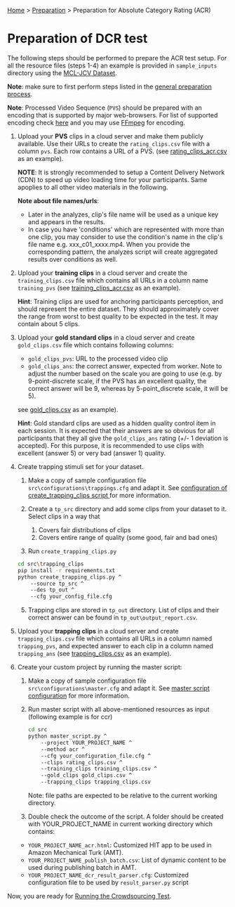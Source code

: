 [Home](../README.md) > [Preparation](preparation.md) > Preparation for Absolute Category Rating (ACR)

# Preparation of DCR test

The following steps should be performed to prepare the ACR test setup.
For all the resource files (steps 1-4) an example is provided in `sample_inputs` directory using 
the [MCL-JCV Dataset](http://mcl.usc.edu/mcl-jcv-dataset/).  

**Note**: make sure to first perform steps listed in the [general preparation process](preparation.md).

**Note**: Processed Video Sequence (`PVS`) should be prepared with an encoding that is supported by major web-browsers. 
For list of supported encoding check [here](https://developer.mozilla.org/en-US/docs/Web/Media/Formats/Video_codecs#codec_details) and you may use [FFmpeg](https://www.ffmpeg.org/) for encoding. 
  

1. Upload your **PVS** clips in a cloud server and make them publicly available.
 Use their URLs to create the `rating_clips.csv` file with a column `pvs`. Each row contains a URL of a PVS. (see [rating_clips_acr.csv](../sample_inputs/rating_clips_acr.csv) as an example).

    **NOTE**: It is strongly recommended to setup a Content Delivery Network (CDN) to speed up video loading time for your participants.
    Same apoplies to all other video materials in the following.
    
    **Note about file names/urls**:
    * Later in the analyzes, clip's file name will be used as a unique key and appears in the results.    
    * In case you have 'conditions' which are represented with more than one clip, you may consider to use the condition's 
        name in the clip's file name e.g. xxx_c01_xxxx.mp4. When you provide the corresponding pattern, the analyzes script 
        will create aggregated results over conditions as well.
          

1. Upload your **training clips** in a cloud server and create the `training_clips.csv` file which contains all URLs in a 
column name `training_pvs` (see [training_clips_acr.csv](../sample_inputs/training_clips_acr.csv) as an example).
    
    **Hint**: Training clips are used for anchoring participants perception, and should represent the entire dataset. 
    They should approximately cover the range from worst to best quality to be expected in the test. It may contain 
    about 5 clips. 
1. Upload your **gold standard clips** in a cloud server and create `gold_clips.csv` file which contains following columns:    
    - `gold_clips_pvs`: URL to the processed video clip   
    - `gold_clips_ans`: the correct answer, expected from worker. Note to adjust the number based on the scale you are
    going to use (e.g. by 9-point-discrete scale, if the PVS has an excellent quality, the correct answer will be 9, 
    whereas by 5-point_discrete scale, it will be 5).
    
    see [gold_clips.csv](../sample_inputs/gold_clips_acr.csv) as an example).
    
    **Hint**: Gold standard clips are used as a hidden quality control item in each session. It is expected that their 
    answers are so obvious for all participants that they all give the `gold_clips_ans` rating (+/- 1 deviation is 
    accepted). For this purpose, it is recommended to use clips with excellent (answer 5) or very bad (answer 1) quality.
        
1. Create trapping stimuli set for your dataset.

    1. Make a copy of sample configuration file `src\configurations\trappings.cfg` and adapt it. 
    See [configuration of create_trapping_clips script ](conf-trapping.md) for more information.
     
    2. Create a `tp_src` directory and add some clips from your dataset to it. Select clips in a way that
		1. Covers fair distributions of clips 
		1. Covers entire range of quality (some good, fair and bad ones)
    
    4. Run `create_trapping_clips.py`
    ``` bash
    cd src\trapping_clips
    pip install -r requirements.txt
    python create_trapping_clips.py ^
        --source tp_src ^
        --des tp_out ^
        --cfg your_config_file.cfg
    ```    
    5. Trapping clips are stored in `tp_out` directory. List of clips and their correct answer can 
    be found in `tp_out\output_report.csv`.
        
1. Upload your **trapping clips** in a cloud server and create `trapping_clips.csv` file which contains all URLs in 
a column named `trapping_pvs`, and expected answer to each clip in a 
column named `trapping_ans` (see [trapping_clips.csv](../sample_inputs/trapping_clips_acr.csv) as an example).

1. Create your custom project by running the master script: 

    1. Make a copy of sample configuration file `src\configurations\master.cfg` and adapt it. 
    See [master script configuration](conf_master.md) for more information.
    
    1. Run master script with all above-mentioned resources as input (following example is for ccr)
        
        ```bash
        cd src
        python master_script.py ^
            --project YOUR_PROJECT_NAME ^
            --method acr ^
            --cfg your_configuration_file.cfg ^
            --clips rating_clips.csv ^
            --training_clips training_clips.csv ^
            --gold_clips gold_clips.csv ^
            --trapping_clips trapping_clips.csv              
        ```
        Note: file paths are expected to be relative to the current working directory.
    
    1. Double check the outcome of the script. A folder should be created with YOUR_PROJECT_NAME in current working 
    directory which contains: 
    * `YOUR_PROJECT_NAME_acr.html`: Customized HIT app to be used in Amazon Mechanical Turk (AMT).
    * `YOUR_PROJECT_NAME_publish_batch.csv`: List of dynamic content to be used during publishing batch in AMT.
    * `YOUR_PROJECT_NAME_dcr_result_parser.cfg`: Customized configuration file to be used by `result_parser.py` script
        
Now, you are ready for [Running the Crowdsourcing Test](running_test_mturk.md).